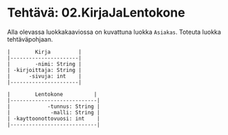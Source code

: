 # Tehtävä: 02.KirjaJaLentokone

Alla olevassa luokkakaaviossa on kuvattuna luokka `Asiakas`. 
Toteuta luokka tehtäväpohjaan.

```
|        Kirja         |
|----------------------|
|        -nimi: String |
| -kirjoittaja: String |
|      -sivuja: int    |
|----------------------|
```

```
|        Lentokone          |
|----------------------------|
|            -tunnus: String |
|             -malli: String |
| -kayttoonottovuosi: int    |
|----------------------------|
```

